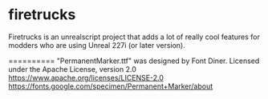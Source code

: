 firetrucks
==========

Firetrucks is an unrealscript project that adds a lot of really cool
features for modders who are using Unreal 227i (or later version).


==========
"PermanentMarker.ttf" was designed by Font Diner. Licensed under the Apache License, version 2.0
https://www.apache.org/licenses/LICENSE-2.0
https://fonts.google.com/specimen/Permanent+Marker/about
